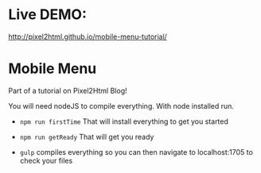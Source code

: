 # Live DEMO:
http://pixel2html.github.io/mobile-menu-tutorial/

# Mobile Menu
Part of a tutorial on Pixel2Html Blog!

You will need nodeJS to compile everything. With node installed run.

- `npm run firstTime` That will install everything to get you started

- `npm run getReady` That will get you ready

- `gulp` compiles everything so you can then navigate to localhost:1705 to check your files
